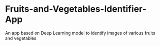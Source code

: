 # Fruits-and-Vegetables-Identifier-App
An app based on Deep Learning model to identify images of various fruits and vegetables
